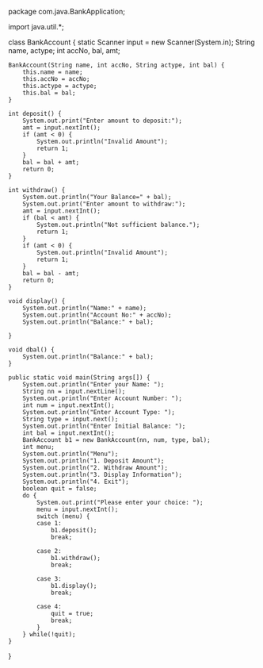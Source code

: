 package com.java.BankApplication;

import java.util.*;

class BankAccount {
	static Scanner input = new Scanner(System.in);
	String name, actype;
	int accNo, bal, amt;

	BankAccount(String name, int accNo, String actype, int bal) {
		this.name = name;
		this.accNo = accNo;
		this.actype = actype;
		this.bal = bal;
	}

	int deposit() {
		System.out.print("Enter amount to deposit:");
		amt = input.nextInt();
		if (amt < 0) {
			System.out.println("Invalid Amount");
			return 1;
		}
		bal = bal + amt;
		return 0;
	}

	int withdraw() {
		System.out.println("Your Balance=" + bal);
		System.out.print("Enter amount to withdraw:");
		amt = input.nextInt();
		if (bal < amt) {
			System.out.println("Not sufficient balance.");
			return 1;
		}
		if (amt < 0) {
			System.out.println("Invalid Amount");
			return 1;
		}
		bal = bal - amt;
		return 0;
	}

	void display() {
		System.out.println("Name:" + name);
		System.out.println("Account No:" + accNo);
		System.out.println("Balance:" + bal);

	}

	void dbal() {
		System.out.println("Balance:" + bal);
	}

	public static void main(String args[]) {
		System.out.println("Enter your Name: ");
		String nn = input.nextLine();
		System.out.println("Enter Account Number: ");
		int num = input.nextInt();
		System.out.println("Enter Account Type: ");
		String type = input.next();
		System.out.println("Enter Initial Balance: ");
		int bal = input.nextInt();
		BankAccount b1 = new BankAccount(nn, num, type, bal);
		int menu;
		System.out.println("Menu");
		System.out.println("1. Deposit Amount");
		System.out.println("2. Withdraw Amount");
		System.out.println("3. Display Information");
		System.out.println("4. Exit");
		boolean quit = false;
		do {
			System.out.print("Please enter your choice: ");
			menu = input.nextInt();
			switch (menu) {
			case 1:
				b1.deposit();
				break;

			case 2:
				b1.withdraw();
				break;

			case 3:
				b1.display();
				break;

			case 4:
				quit = true;
				break;
			}
		} while(!quit);
	}
}
